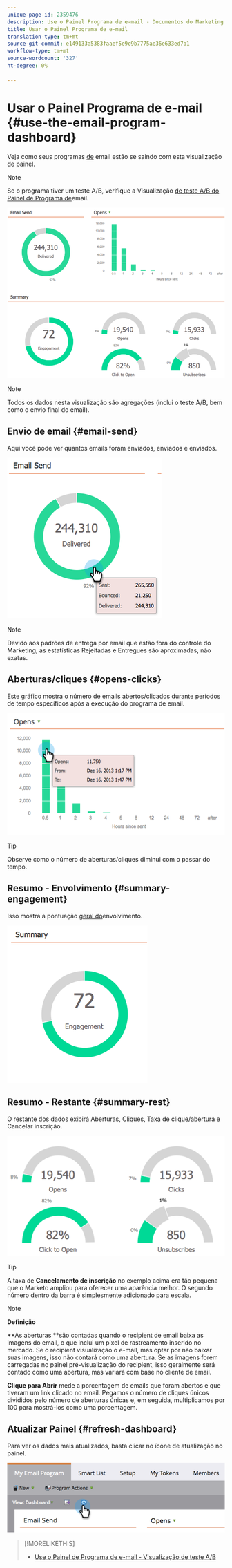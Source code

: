 ```yaml
---
unique-page-id: 2359476
description: Use o Painel Programa de e-mail - Documentos do Marketing - Documentação do produto
title: Usar o Painel Programa de e-mail
translation-type: tm+mt
source-git-commit: e149133a5383faaef5e9c9b7775ae36e633ed7b1
workflow-type: tm+mt
source-wordcount: '327'
ht-degree: 0%

---
```



# Usar o Painel Programa de e-mail {#use-the-email-program-dashboard}

Veja como seus programas [de](http://docs.marketo.com/display/docs/email+programs) email estão se saindo com esta visualização de painel.

>[!NOTE]
>
>Se o programa tiver um teste A/B, verifique a Visualização [de teste A/B do Painel de Programa de](../../../../product-docs/email-marketing/email-programs/email-program-actions/email-test-a-b-test/use-the-email-program-dashboard-a-b-test-view.md)email.

![](assets/image2014-9-12-14-3a12-3a56.png)

>[!NOTE]
>
>Todos os dados nesta visualização são agregações (inclui o teste A/B, bem como o envio final do email).

## Envio de email {#email-send}

Aqui você pode ver quantos emails foram enviados, enviados e enviados.

![](assets/image2014-9-12-14-3a13-3a3.png)

>[!NOTE]
>
>Devido aos padrões de entrega por email que estão fora do controle do Marketing, as estatísticas Rejeitadas e Entregues são aproximadas, não exatas.

## Aberturas/cliques {#opens-clicks}

Este gráfico mostra o número de emails abertos/clicados durante períodos de tempo específicos após a execução do programa de email.

![](assets/image2014-9-12-14-3a13-3a7.png)

>[!TIP]
>
>Observe como o número de aberturas/cliques diminui com o passar do tempo.

## Resumo - Envolvimento {#summary-engagement}

Isso mostra a pontuação [geral do](../../../../product-docs/email-marketing/drip-nurturing/reports-and-notifications/understanding-the-engagement-score.md)envolvimento.

![](assets/image2014-9-12-14-3a13-3a11.png)

## Resumo - Restante {#summary-rest}

O restante dos dados exibirá Aberturas, Cliques, Taxa de clique/abertura e Cancelar inscrição.

![](assets/image2014-9-12-14-3a13-3a15.png)

>[!TIP]
>
>A taxa de **Cancelamento de inscrição** no exemplo acima era tão pequena que o Marketo ampliou para oferecer uma aparência melhor. O segundo número dentro da barra é simplesmente adicionado para escala.

>[!NOTE]
>
>**Definição**
>
>**As aberturas **são contadas quando o recipient de email baixa as imagens do email, o que inclui um pixel de rastreamento inserido no mercado. Se o recipient visualização o e-mail, mas optar por não baixar suas imagens, isso não contará como uma abertura. Se as imagens forem carregadas no painel pré-visualização do recipient, isso geralmente será contado como uma abertura, mas variará com base no cliente de email.
>
>**Clique para Abrir** mede a porcentagem de emails que foram abertos e que tiveram um link clicado no email. Pegamos o número de cliques únicos divididos pelo número de aberturas únicas e, em seguida, multiplicamos por 100 para mostrá-los como uma porcentagem.

## Atualizar Painel {#refresh-dashboard}

Para ver os dados mais atualizados, basta clicar no ícone de atualização no painel.

![](assets/refreshicon.png)

>[!MORELIKETHIS]
>
>* [Use o Painel de Programa de e-mail - Visualização de teste A/B](../../../../product-docs/email-marketing/email-programs/email-program-actions/email-test-a-b-test/use-the-email-program-dashboard-a-b-test-view.md)

>



